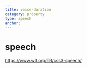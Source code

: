 ```yaml
---
title: voice-duration
category: property
type: speech
anchor:
---
```


# speech

<https://www.w3.org/TR/css3-speech/>
